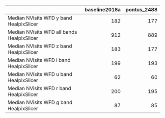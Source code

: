 |                                            |   baseline2018a |   pontus_2488 |
|:-------------------------------------------|----------------:|--------------:|
| Median NVisits WFD y band HealpixSlicer    |             182 |           177 |
| Median NVisits WFD all bands HealpixSlicer |             912 |           889 |
| Median NVisits WFD z band HealpixSlicer    |             183 |           177 |
| Median NVisits WFD i band HealpixSlicer    |             199 |           193 |
| Median NVisits WFD u band HealpixSlicer    |              62 |            60 |
| Median NVisits WFD r band HealpixSlicer    |             200 |           195 |
| Median NVisits WFD g band HealpixSlicer    |              87 |            85 |
